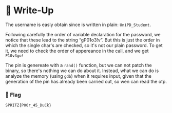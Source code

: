 # 🔑 Write-Up

The username is easly obtain since is written in plain: `UniPD_Student`.

Following carefully the order of variable declaration for the password, we notice that these lead to the string “gP01o3!v”. But this is just the order in which the single char's are checked, so it's not our plain password. To get it, we need to check the order of appereance in the call, and we get `P10v3go!`

The pin is genereate with a `rand()` function, but we can not patch the binary, so there's nothing we can do about it. Instead, what we can do is analyze the memory (using `gdb`) when it requires input, given that the generation of the pin has already been carried out, so wen can read the otp.


### 🚩 Flag 

```plain
SPRITZ{P00r_45_DuCk}
```